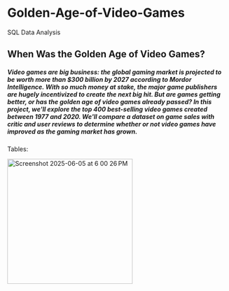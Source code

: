 # Golden-Age-of-Video-Games
SQL Data Analysis

## When Was the Golden Age of Video Games?
##### Video games are big business: the global gaming market is projected to be worth more than $300 billion by 2027 according to Mordor Intelligence. With so much money at stake, the major game publishers are hugely incentivized to create the next big hit. But are games getting better, or has the golden age of video games already passed? In this project, we'll explore the top 400 best-selling video games created between 1977 and 2020. We'll compare a dataset on game sales with critic and user reviews to determine whether or not video games have improved as the gaming market has grown.

Tables:

<img width="286" alt="Screenshot 2025-06-05 at 6 00 26 PM" src="https://github.com/user-attachments/assets/30a9eaf3-d720-4a7a-91df-440e832f2c20" />



